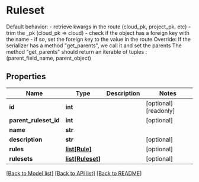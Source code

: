 # Ruleset

Default behavior: - retrieve kwargs in the route (cloud_pk, project_pk, etc) - trim the _pk (cloud_pk => cloud) - check if the object has a foreign key with the name - if so, set the foreign key to the value in the route Override: If the serializer has a method \"get_parents\", we call it and set the parents The method \"get_parents\" should return an iterable of tuples : (parent_field_name, parent_object)
## Properties
Name | Type | Description | Notes
------------ | ------------- | ------------- | -------------
**id** | **int** |  | [optional] [readonly] 
**parent_ruleset_id** | **int** |  | [optional] 
**name** | **str** |  | 
**description** | **str** |  | [optional] 
**rules** | [**list[Rule]**](Rule.md) |  | [optional] 
**rulesets** | [**list[Ruleset]**](Ruleset.md) |  | [optional] 

[[Back to Model list]](../README.md#documentation-for-models) [[Back to API list]](../README.md#documentation-for-api-endpoints) [[Back to README]](../README.md)


